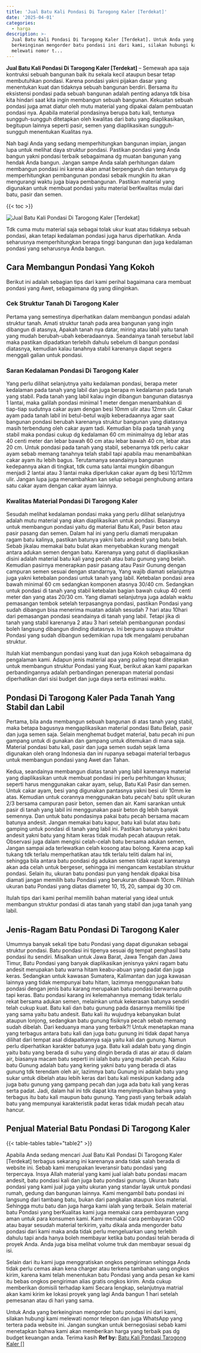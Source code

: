 ```yaml
---
title: 'Jual Batu Kali Pondasi Di Tarogong Kaler [Terdekat]'
date: '2025-04-01'
categories:
  - harga
description: >-
  Jual Batu Kali Pondasi Di Tarogong Kaler [Terdekat]. Untuk Anda yang
  berkeinginan mengorder batu pondasi ini dari kami, silakan hubungi kami
  melewati nomor t...
---
```


**Jual Batu Kali Pondasi Di Tarogong Kaler \[Terdekat\]** – Semewah apa saja kontruksi sebuah bangunan baik itu sekala kecil ataupun besar tetap membutuhkan pondasi. Karena pondasi yakni pijakan dasar yang menentukan kuat dan tidaknya sebuah bangunan berdiri. Bersama itu eksistensi pondasi pada sebuah bangunan adalah penting adanya tdk bisa kita hindari saat kita ingin membangun sebuah bangunan. Kekuatan sebuah pondasi juga amat diatur oleh mutu material yang dipakai dalam pembuatan pondasi nya. Apabila material pondasinya berupa batu kali, tentunya sungguh-sungguh ditetapkan oleh kwalitas dari batu yang diaplikasikan, begitupun lainnya seperti pasir, semen yang diaplikasikan sungguh-sungguh menentukan Kualitas nya.

Nah bagi Anda yang sedang memperhitungkan bangunan impian, jangan lupa untuk melihat daya struktur pondasi. Pastikan pondasi yang Anda bangun yakni pondasi terbaik sebagaimana dg muatan bangunan yang hendak Anda bangun. Jangan sampe Anda salah perhitungan dalam membangun pondasi ini karena akan amat berpengaruh dan tentunya dg memperhitungkan pembangunan pondasi sebaik mungkin itu akan mengurangi waktu juga biaya pembangunan. Pastikan material yang digunakan untuk membuat pondasi yaitu material berKwalitas mulai dari batu, pasir dan semen.

{{< toc >}}

![Jual Batu Kali Pondasi Di Tarogong Kaler [Terdekat]](/images/jual-batu-kali-33.png)

Tdk cuma mutu material saja sebagai tolak ukur kuat atau tidaknya sebuah pondasi, akan tetapi kedalaman pondasi juga harus diperhatikan. Anda seharusnya memperhitungkan berapa tinggi bangunan dan juga kedalaman pondasi yang seharusnya Anda bangun.

## Cara Membangun Pondasi Yang Kokoh

Berikut ini adalah sebagian tips dari kami perihal bagaimana cara membuat pondasi yang Awet, sebagaimana dg yang diinginkan.

### Cek Struktur Tanah Di Tarogong Kaler

Pertama yang semestinya diperhatikan dalam membangun pondasi adalah struktur tanah. Amati struktur tanah pada area bangunan yang ingin dibangun di atasnya, Apakah tanah nya datar, miring atau labil yaitu tanah yang mudah berubah-ubah keberadaannya. Seandainya tanah tersebut labil maka pastikan dipadatkan terlebih dahulu sebelum di bangun pondasi diatasnya, kemudian kalau tanahnya stabil karenanya dapat segera menggali galian untuk pondasi.

### Saran Kedalaman Pondasi Di Tarogong Kaler

Yang perlu dilihat selanjutnya yaitu kedalaman pondasi, berapa meter kedalaman pada tanah yang labil dan juga berapa m kedalaman pada tanah yang stabil. Pada tanah yang labil kalau ingin dibangun bangunan diatasnya 1 lantai, maka galilah pondasi minimal 1 meter dengan menambahkan di tiap-tiap sudutnya cakar ayam dengan besi 10mm ulir atau 12mm ulir. Cakar ayam pada tanah labil ini betul-betul wajib keberadaannya agar saat bangunan pondasi berubah karenanya struktur bangunan yang diatasnya masih terbendung oleh cakar ayam tadi. Kemudian bila pada tanah yang stabil maka pondasi cukup dg kedalaman 60 cm minimalnya dg lebar atas 40 centi meter dan lebar bawah 60 cm atau lebar bawah 40 cm, lebar atas 20 cm. Untuk pondasi pada tanah yang stabil, sebenarnya tdk perlu cakar ayam sebab memang tanahnya telah stabil tapi apabila mau menambahkan cakar ayam itu lebih bagus. Terutamanya seandainya bangunan kedepannya akan di tingkat, tdk cuma satu lantai mungkin dibangun menjadi 2 lantai atau 3 lantai maka diperlukan cakar ayam dg besi 10/12mm ulir. Jangan lupa juga menambahkan kan selup sebagai penghubung antara satu cakar ayam dengan cakar ayam lainnya.

### Kwalitas Material Pondasi Di Tarogong Kaler

Sesudah melihat kedalaman pondasi maka yang perlu dilihat selanjutnya adalah mutu material yang akan diaplikasikan untuk pondasi. Biasanya untuk membangun pondasi yaitu dg material Batu Kali, Pasir beton atau pasir pasang dan semen. Dalam hal ini yang perlu diamati merupakan ragam batu kalinya, pastikan batunya yakni batu andesit yang batu belah. Sebab jikalau memakai batu bulat akan menyebabkan kurang mengait antara adukan semen dengan batu. Karenanya yang patut di diaplikasikan disini adalah material batu kali yang pecah atau batu gunung yang belah. Kemudian pasirnya menerapkan pasir pasang atau Pasir Gunung dengan campuran semen sesuai dengan standarnya, Yang wajib diamati selanjutnya juga yakni ketebalan pondasi untuk tanah yang labil. Ketebalan pondasi area bawah minimal 60 cm sedangkan komponen atasnya 30/40 cm. Sedangkan untuk pondasi di tanah yang stabil ketebalan bagian bawah cukup 40 centi meter dan yang atas 20/30 cm. Yang diamati selanjutnya juga adalah waktu pemasangan tembok setelah terpasangnya pondasi, pastikan Pondasi yang sudah dibangun bisa menerima muatan adalah sesudah 7 hari atau 10hari dari pemasangan pondasi seandainya di tanah yang labil. Tetapi jika di tanah yang stabil karenanya 2 atau 3 hari setelah pembangunan pondasi boleh langsung dibangun dinding diatasnya. Ini berguna supaya struktur Pondasi yang sudah dibangun sedemikian rupa tdk mengalami perubahan struktur.

Itulah kiat membangun pondasi yang kuat dan juga Kokoh sebagaimana dg pengalaman kami. Adapun jenis material apa yang paling tepat diterapkan untuk membangun struktur Pondasi yang Kuat, berikut akan kami paparkan perbandingannya adalah perbandingan penerapan material pondasi diperhatikan dari sisi budget dan juga daya serta estimasi waktu.

## Pondasi Di Tarogong Kaler Pada Tanah Yang Stabil dan Labil

Pertama, bila anda membangun sebuah bangunan di atas tanah yang stabil, maka betapa bagusnya mengaplikasikan material pondasi Batu Belah, pasir dan juga semen saja. Selain menghemat budget material, batu pecah ini pun gampang untuk di gunakan dan gampang untuk ditemukan di mana saja. Material pondasi batu kali, pasir dan juga semen sudah sejak lama digunakan oleh orang Indonesia dan ini rupanya sebagai material terbagus untuk membangun pondasi yang Awet dan Tahan.

Kedua, seandainya membangun diatas tanah yang labil karenanya material yang diaplikasikan untuk membuat pondasi ini perlu perhitungan khusus; seperti harus menggunakan cakar ayam, selup, Batu Kali Pasir dan semen. Untuk cakar ayam, besi yang digunakan pantasnya yakni besi ulir 10mm ke atas. Kemudian untuk corannya menggunakan batu pecah/ batu split ukuran 2/3 bersama campuran pasir beton, semen dan air. Kami sarankan untuk pasir di tanah yang labil ini menggunakan pasir beton dg lebih banyak semennya. Dan untuk batu pondasinya pakai batu pecah bersama macam batunya andesit. Jangan memakai batu kapur, batu kali bulat atau batu gamping untuk pondasi di tanah yang labil ini. Pastikan batunya yakni batu andesit yakni batu yang hitam keras tidak mudah pecah ataupun retak. Observasi juga dalam mengisi celah-celah batu bersama adukan semen, Jangan sampai ada terlewatkan celah kosong atau bolong. Karena acap kali tukang tdk terlalu memperhatikan atau tdk terlalu teliti dalam hal ini, sehingga bila antara batu pondasi dg adukan semen tidak rapat karenanya akan ada celah untuk bergeser, sehingga ini mengancam kestabilan struktur pondasi. Selain itu, ukuran batu pondasi pun yang hendak dipakai bisa diamati jangan memilih batu Pondasi yang berukuran dibawah 10cm. Pilihlah ukuran batu Pondasi yang diatas diameter 10, 15, 20, sampai dg 30 cm.

Itulah tips dari kami perihal memilih bahan material yang ideal untuk membangun struktur pondasi di atas tanah yang stabil dan juga tanah yang labil.

## Jenis-Ragam Batu Pondasi Di Tarogong Kaler

Umumnya banyak sekali tipe batu Pondasi yang dapat digunakan sebagai struktur pondasi. Batu pondasi ini tipenya sesuai dg tempat penghasil batu pondasi itu sendiri. Misalkan untuk Jawa Barat, Jawa Tengah dan Jawa Timur, Batu Pondasi yang banyak diaplikasikan jenisnya yakni ragam batu andesit merupakan batu warna hitam keabu-abuan yang padat dan juga keras. Sedangkan untuk kawasan Sumatera, Kalimantan dan juga kawasan lainnya yang tidak mempunyai batu hitam, lazimnya menggunakan batu pondasi dengan jenis batu karang merupakan batu pondasi berwarna putih tapi keras. Batu pondasi karang ini kelemahannya memang tidak terlalu rekat bersama adukan semen, melainkan untuk kekerasan batunya sendiri telah cukup kuat. Batu kali dan batu gunung pada dasarnya memiliki tipe yang sama yaitu batu andesit. Batu kali itu wujudnya kebanyakan bulat ataupun lonjong, sedangkan batu gunung fisiknya pecah sebab memang sudah dibelah. Dari keduanya mana yang terbaik?! Untuk menetapkan mana yang terbagus antara batu kali dan juga batu gunung ini tidak dapat hanya dilihat dari tempat asal didapatkannya saja yaitu kali dan gunung. Namun perlu diperhatikan karakter batunya juga. Batu kali adalah batu yang dingin yaitu batu yang berada di suhu yang dingin berada di atas air atau di dalam air, biasanya macam batu seperti ini ialah batu yang mudah pecah. Kalau batu Gunung adalah batu yang kering yakni batu yang berada di atas gunung tdk terendam oleh air, lazimnya batu Gunung ini adalah batu yang sukar untuk dibelah atau lebih keras dari batu kali meskipun kadang ada juga batu gunung yang gampang pecah dan juga ada batu kali yang keras serta padat. Jadi, dalam hal ini tdk dapat kita menyimpulkan bahwa yang terbagus itu batu kali maupun batu gunung. Yang pasti yang terbaik adalah batu yang mempunyai karakteristik padat keras tidak mudah pecah atau hancur.

## Penjual Material Batu Pondasi Di Tarogong Kaler

{{< table-tables table="table2" >}}

Apabila Anda sedang mencari Jual Batu Kali Pondasi Di Tarogong Kaler \[Terdekat\] terbagus sekarang ini karenanya anda tidak salah berada di website ini. Sebab kami merupakan leveransir batu pondasi yang terpercaya. Insya Allah material yang kami jual ialah batu pondasi macam andesit, batu pondasi kali dan juga batu pondasi gunung. Ukuran batu pondasi yang kami jual juga yaitu ukuran yang standar layak untuk pondasi rumah, gedung dan bangunan lainnya. Kami mengambil batu pondasi ini langsung dari tambang batu, bukan dari pangkalan ataupun kios material. Sehingga mutu batu dan juga harga kami ialah yang terbaik. Selain material batu Pondasi yang berKualitas kami juga memakai cara pembayaran yang aman untuk para konsumen kami. Kami memakai cara pembayaran COD atau bayar sesudah material terkirim, yaitu dikala anda mengorder batu pondasi dari kami maka anda tidak perlu mengeluarkan uang terlebih dahulu tapi anda hanya boleh membayar ketika batu pondasi telah berada di proyek Anda. Anda juga bisa melihat volume truk dan membayar sesuai dg isi.

Selain dari itu kami juga menggratiskan ongkos pengiriman sehingga Anda tidak perlu cemas akan kena charger atau terkena tambahan uang ongkos kirim, karena kami telah menentukan batu Pondasi yang anda pesan ke kami itu bebas ongkos pengiriman alias gratis ongkos kirim. Anda cukup memberikan domisili terhadap kami Secara lengkap, selanjutnya matrial akan kami kirim ke lokasi proyek yang lagi Anda bangun 1 hari setelah pemesanan atau di hari yang sama.

Untuk Anda yang berkeinginan mengorder batu pondasi ini dari kami, silakan hubungi kami melewati nomor telepon dan juga WhatsApp yang tertera pada website ini. Jangan sungkan untuk bernegosiasi sebab kami menetapkan bahwa kami akan memberikan harga yang terbaik pas dg budget keuangan anda. Terima kasih
**Ref by:** [Batu Kali Pondasi Tarogong Kaler []](https://id.wikipedia.org/wiki/Batu)
